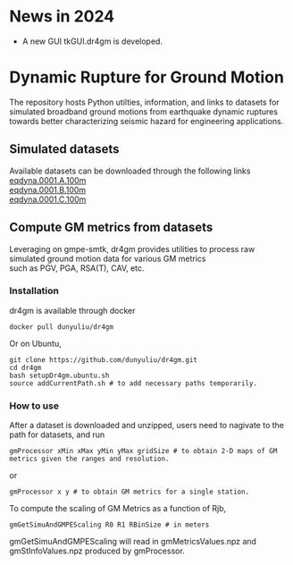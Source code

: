 # News in 2024
  * A new GUI tkGUI.dr4gm is developed.
  
# Dynamic Rupture for Ground Motion
The repository hosts Python utilties, information, and links to datasets for simulated broadband ground motions from earthquake dynamic ruptures towards better characterizing seismic hazard for engineering applications.

## Simulated datasets
Available datasets can be downloaded through the following links <br/>
[eqdyna.0001.A.100m](https://doi.org/10.6084/m9.figshare.25561833.v1) <br/>
[eqdyna.0001.B.100m](https://doi.org/10.6084/m9.figshare.25561935.v1) <br/>
[eqdyna.0001.C.100m](https://figshare.com/articles/dataset/eqdyna_0001_C_100m/25563798?file=45535590) <br/>

## Compute GM metrics from datasets
Leveraging on gmpe-smtk, dr4gm provides utilities to process raw simulated ground motion data for various GM metrics <br/>
such as PGV, PGA, RSA(T), CAV, etc.

### Installation
dr4gm is available through docker 
```
docker pull dunyuliu/dr4gm
```

Or on Ubuntu,
```
git clone https://github.com/dunyuliu/dr4gm.git
cd dr4gm
bash setupDr4gm.ubuntu.sh
source addCurrentPath.sh # to add necessary paths temporarily.
```

### How to use
After a dataset is downloaded and unzipped, users need to nagivate to the path for datasets, and run
```
gmProcessor xMin xMax yMin yMax gridSize # to obtain 2-D maps of GM metrics given the ranges and resolution.
```
or 
```
gmProcessor x y # to obtain GM metrics for a single station.
```

To compute the scaling of GM Metrics as a function of Rjb,
```
gmGetSimuAndGMPEScaling R0 R1 RBinSize # in meters
```
gmGetSimuAndGMPEScaling will read in gmMetricsValues.npz and gmStInfoValues.npz produced by gmProcessor. 
